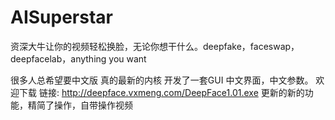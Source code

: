 # AISuperstar
资深大牛让你的视频轻松换脸，无论你想干什么。deepfake，faceswap，deepfacelab，anything you want

很多人总希望要中文版
真的最新的内核
开发了一套GUI
中文界面，中文参数。
欢迎下载
链接: http://deepface.vxmeng.com/DeepFace1.01.exe
更新的新的功能，精简了操作，自带操作视频
